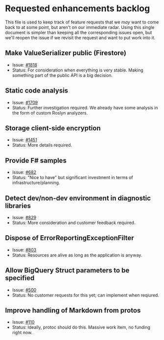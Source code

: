 # Requested enhancements backlog

This file is used to keep track of feature requests that we *may*
want to come back to at some point, but aren't on our immediate
radar. Using this single document is simpler than keeping all the
corresponding issues open, but we'll reopen the issue if we revisit
the request and want to put work into it.


## Make ValueSerializer public (Firestore)

- Issue: [#1818](https://github.com/GoogleCloudPlatform/google-cloud-dotnet/issues/1709)
- Status: For consideration when everything is very stable. Making
  something part of the public API is a big decision.

## Static code analysis

- Issue: [#1709](https://github.com/GoogleCloudPlatform/google-cloud-dotnet/issues/1709)
- Status: Further investigation required. We already have
  some analysis in the form of custom Roslyn analyzers.
  
## Storage client-side encryption

- Issue: [#1451](https://github.com/GoogleCloudPlatform/google-cloud-dotnet/issues/1451)
- Status: More details required.
  
## Provide F# samples

- Issue: [#682](https://github.com/GoogleCloudPlatform/google-cloud-dotnet/issues/682)
- Status: "Nice to have" but significant investment in terms of
  infrastructure/planning.

## Detect dev/non-dev environment in diagnostic libraries

- Issue: [#829](https://github.com/GoogleCloudPlatform/google-cloud-dotnet/issues/829)
- Status: More consideration and customer feedback required.

## Dispose of ErrorReportingExceptionFilter

- Issue: [#803](https://github.com/GoogleCloudPlatform/google-cloud-dotnet/issues/803)
- Status: Resources are alive as long as the application is anyway.

## Allow BigQuery Struct parameters to be specified

- Issue: [#500](https://github.com/GoogleCloudPlatform/google-cloud-dotnet/issues/500)
- Status: No customer requests for this yet; can implement when
  reqiured.

## Improve handling of Markdown from protos

- Issue: [#110](https://github.com/GoogleCloudPlatform/google-cloud-dotnet/issues/110)
- Status: Ideally, protoc should do this. Massive work item, no
  funding right now.
